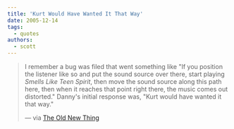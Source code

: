 ```yaml
---
title: 'Kurt Would Have Wanted It That Way'
date: 2005-12-14
tags:
  - quotes
authors:
  - scott
---
```


> I remember a bug was filed that went something like "If you position the listener like so and put the sound source over there, start playing _Smells Like Teen Spirit_, then move the sound source along this path here, then when it reaches that point right there, the music comes out distorted." Danny's initial response was, "Kurt would have wanted it that way."
>
> — via [The Old New Thing](http://blogs.msdn.com/oldnewthing/archive/2005/09/26/473953.aspx)
